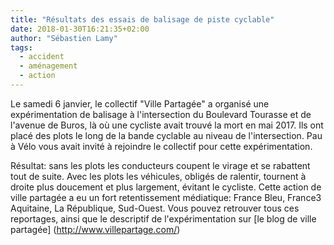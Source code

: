 ```yaml
---
title: "Résultats des essais de balisage de piste cyclable"
date: 2018-01-30T16:21:35+02:00
author: "Sébastien Lamy"
tags:
  - accident
  - aménagement
  - action
---
```


Le samedi 6 janvier, le collectif "Ville Partagée" a organisé une
expérimentation de balisage à l'intersection du Boulevard Tourasse et de
l'avenue de Buros, là où une cycliste avait trouvé la mort en mai 2017. Ils ont
placé des plots le long de la bande cyclable au niveau de l'intersection. Pau à
Vélo vous avait invité à rejoindre le collectif pour cette expérimentation.

Résultat: sans les plots les conducteurs coupent le virage et se rabattent tout
de suite. Avec les plots les véhicules, obligés de ralentir, tournent à droite
plus doucement et plus largement, évitant le cycliste. Cette action de ville
partagée a eu un fort retentissement médiatique: France Bleu, France3 Aquitaine,
La République, Sud-Ouest. Vous pouvez retrouver tous ces reportages, ainsi que
le descriptif de l'expérimentation sur [le blog de ville partagée]
(http://www.villepartage.com/)
